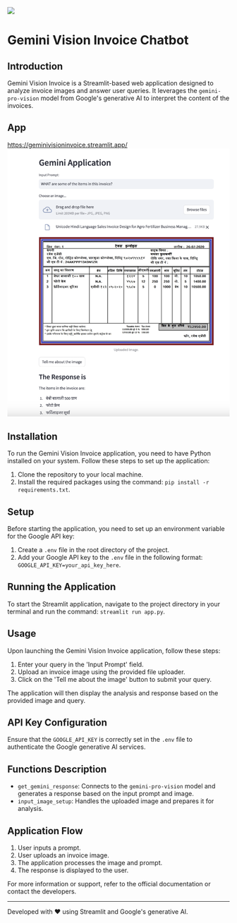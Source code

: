 ![](https://www.kdnuggets.com/wp-content/uploads/how-to-access-and-use-gemini-api-for-free_01.png)
# Gemini Vision Invoice Chatbot

## Introduction
Gemini Vision Invoice is a Streamlit-based web application designed to analyze invoice images and answer user queries. It leverages the `gemini-pro-vision` model from Google's generative AI to interpret the content of the invoices.

## App
https://geminivisioninvoice.streamlit.app/
![](https://github.com/abh2050/gemini-vision/blob/main/pic2.png)

## Installation
To run the Gemini Vision Invoice application, you need to have Python installed on your system. Follow these steps to set up the application:

1. Clone the repository to your local machine.
2. Install the required packages using the command: `pip install -r requirements.txt`.

## Setup
Before starting the application, you need to set up an environment variable for the Google API key:

1. Create a `.env` file in the root directory of the project.
2. Add your Google API key to the `.env` file in the following format: `GOOGLE_API_KEY=your_api_key_here`.

## Running the Application
To start the Streamlit application, navigate to the project directory in your terminal and run the command: `streamlit run app.py`.

## Usage
Upon launching the Gemini Vision Invoice application, follow these steps:

1. Enter your query in the 'Input Prompt' field.
2. Upload an invoice image using the provided file uploader.
3. Click on the 'Tell me about the image' button to submit your query.

The application will then display the analysis and response based on the provided image and query.

## API Key Configuration
Ensure that the `GOOGLE_API_KEY` is correctly set in the `.env` file to authenticate the Google generative AI services.

## Functions Description
- `get_gemini_response`: Connects to the `gemini-pro-vision` model and generates a response based on the input prompt and image.
- `input_image_setup`: Handles the uploaded image and prepares it for analysis.

## Application Flow
1. User inputs a prompt.
2. User uploads an invoice image.
3. The application processes the image and prompt.
4. The response is displayed to the user.

For more information or support, refer to the official documentation or contact the developers.

---

Developed with ❤️ using Streamlit and Google's generative AI.


